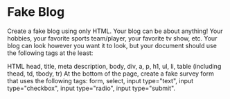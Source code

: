 # Fake Blog
Create a fake blog using only HTML. Your blog can be about anything! Your hobbies, your favorite sports team/player, your favorite tv show, etc. Your blog can look however you want it to look, but your document should use the following tags at the least:

HTML
head, title, meta description, 
body, div, a, p, h1, ul, li, table (including thead, td, tbody, tr)
At the bottom of the page, create a fake survey form that uses the following tags:
form, select, input type="text", input type="checkbox", input type="radio", input type="submit".